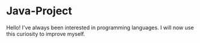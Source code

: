 # Java-Project
Hello! I've always been interested in programming languages. I will now use this curiosity to improve myself.
